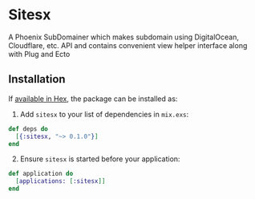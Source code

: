 # Sitesx

A Phoenix SubDomainer which makes subdomain using DigitalOcean, Cloudflare, etc. API and contains convenient view helper interface along with Plug and Ecto

## Installation

If [available in Hex](https://hex.pm/docs/publish), the package can be installed as:

1. Add `sitesx` to your list of dependencies in `mix.exs`:

```elixir
def deps do
  [{:sitesx, "~> 0.1.0"}]
end
```

2. Ensure `sitesx` is started before your application:

```elixir
def application do
  [applications: [:sitesx]]
end
```
